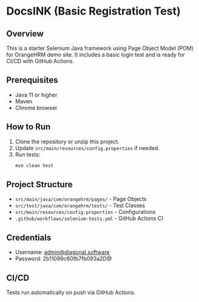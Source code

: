 # DocsINK (Basic Registration Test)

## Overview
This is a starter Selenium Java framework using Page Object Model (POM) for OrangeHRM demo site. It includes a basic login test and is ready for CI/CD with GitHub Actions.

## Prerequisites
- Java 11 or higher
- Maven
- Chrome browser

## How to Run
1. Clone the repository or unzip this project.
2. Update `src/main/resources/config.properties` if needed.
3. Run tests:
   ```sh
   mvn clean test
   ```

## Project Structure
- `src/main/java/com/orangehrm/pages/` - Page Objects
- `src/test/java/com/orangehrm/tests/` - Test Classes
- `src/main/resources/config.properties` - Configurations
- `.github/workflows/selenium-tests.yml` - GitHub Actions CI

## Credentials
- Username: admin@diagonal.software
- Password: 2b11099c60fb7fb093a2D@

## CI/CD
Tests run automatically on push via GitHub Actions.
